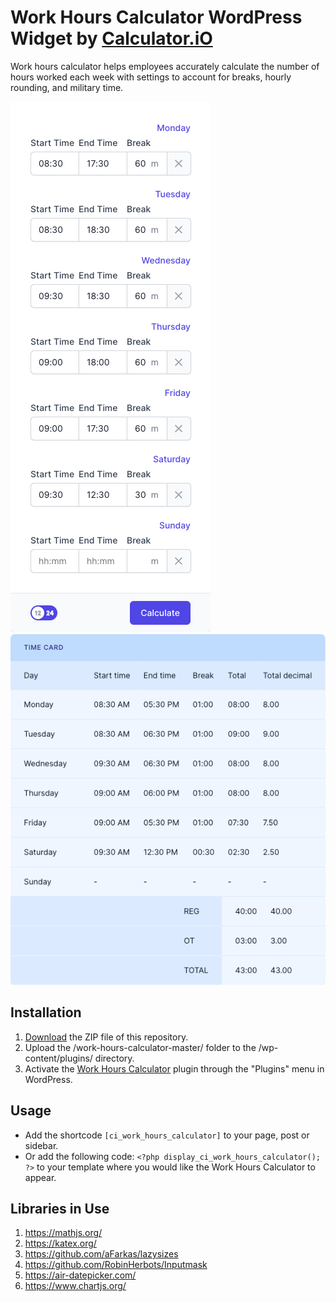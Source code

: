 # Work Hours Calculator WordPress Widget by [Calculator.iO](https://www.calculator.io/ "Calculator.iO Homepage")

Work hours calculator helps employees accurately calculate the number of hours worked each week with settings to account for breaks, hourly rounding, and military time. 

![Work Hours Calculator Input Form](/assets/images/screenshot-1.png "Work Hours Calculator Input Form")
![Work Hours Calculator Calculation Results](/assets/images/screenshot-2.png "Work Hours Calculator Calculation Results")

## Installation

1. [Download](https://github.com/pub-calculator-io/age-calculator/archive/refs/heads/master.zip) the ZIP file of this repository.
2. Upload the /work-hours-calculator-master/ folder to the /wp-content/plugins/ directory.
3. Activate the [Work Hours Calculator](https://www.calculator.io/work-hours-calculator/ "Work Hours Calculator Homepage") plugin through the "Plugins" menu in WordPress.

## Usage
* Add the shortcode `[ci_work_hours_calculator]` to your page, post or sidebar.
* Or add the following code: `<?php display_ci_work_hours_calculator(); ?>` to your template where you would like the Work Hours Calculator to appear.

## Libraries in Use
1. https://mathjs.org/
2. https://katex.org/
3. https://github.com/aFarkas/lazysizes
4. https://github.com/RobinHerbots/Inputmask
5. https://air-datepicker.com/
6. https://www.chartjs.org/
